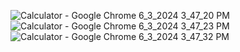 ![Calculator - Google Chrome 6_3_2024 3_47_20 PM](https://github.com/Rathod-Pratik/Projects/assets/151390737/9bda003d-a622-4607-9d29-dc23c5547c7f)
![Calculator - Google Chrome 6_3_2024 3_47_23 PM](https://github.com/Rathod-Pratik/Projects/assets/151390737/15925d5c-af66-4ecb-8b8e-e1ee948aed40)
![Calculator - Google Chrome 6_3_2024 3_47_32 PM](https://github.com/Rathod-Pratik/Projects/assets/151390737/f31757cc-a7df-4e30-9b62-b63d6af07379)
